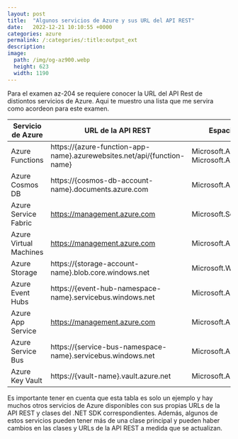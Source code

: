 ```yaml
---
layout: post
title:  "Algunos servicios de Azure y sus URL del API REST"
date:   2022-12-21 10:10:55 +0000
categories: azure
permalink: /:categories/:title:output_ext
description: 
image:
  path: /img/og-az900.webp
  height: 623
  width: 1190
---
```


Para el examen az-204 se requiere conocer la URL del API Rest de distiontos servicios de Azure. Aqui te muestro una lista que me servira como acordeon para este examen.

|Servicio de Azure          |	URL de la API REST                                                      |	Espacio de nombres .NET SDK|
|---------------------------|-------------------------------------------------------------------------|--------------------------------|
|Azure Functions            |https://{azure-function-app-name}.azurewebsites.net/api/{function-name}  |Microsoft.Azure.WebJobs, Microsoft.Azure.WebJobs.Host|
|Azure Cosmos DB            |https://{cosmos-db-account-name}.documents.azure.com                     |	Microsoft.Azure.Cosmos|
|Azure Service Fabric       |https://management.azure.com                                             |	Microsoft.ServiceFabric|
|Azure Virtual Machines     |https://management.azure.com                                             |	Microsoft.Azure.Management.Compute|
|Azure Storage              |https://{storage-account-name}.blob.core.windows.net                     |	Microsoft.WindowsAzure.Storage|
|Azure Event Hubs           |https://{event-hub-namespace-name}.servicebus.windows.net              	|Microsoft.Azure.EventHubs|
|Azure App Service          |https://management.azure.com                                             |Microsoft.Azure.Management.AppService     |
|Azure Service Bus	        |https://{service-bus-namespace-name}.servicebus.windows.net              |Microsoft.Azure.ServiceBus|
|Azure Key Vault            |https://{vault-name}.vault.azure.net                                     |Microsoft.Azure.KeyVault|

Es importante tener en cuenta que esta tabla es solo un ejemplo y hay muchos otros servicios de Azure disponibles con sus propias URLs de la API REST y clases del .NET SDK correspondientes. Además, algunos de estos servicios pueden tener más de una clase principal y pueden haber cambios en las clases y URLs de la API REST a medida que se actualizan.
